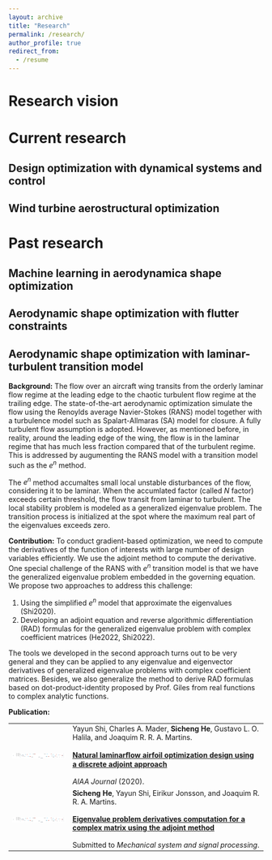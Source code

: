 ```yaml
---
layout: archive
title: "Research"
permalink: /research/
author_profile: true
redirect_from:
  - /resume
---
```


Research vision
======

Current research
======

Design optimization with dynamical systems and control
------
Wind turbine aerostructural optimization
------
Past research
======

Machine learning in aerodynamica shape optimization
------

Aerodynamic shape optimization with flutter constraints
------

Aerodynamic shape optimization with laminar-turbulent transition model
------
__Background:__ The flow over an aircraft wing transits from the orderly laminar flow regime at the leading edge to the chaotic turbulent flow regime at the trailing edge.
The state-of-the-art aerodynamic optimization simulate the flow using the Renoylds average Navier-Stokes (RANS) model together with a turbulence model such as Spalart-Allmaras (SA) model for closure. 
A fully turbulent flow assumption is adopted.
However, as mentioned before, in reality, around the leading edge of the wing, the flow is in the laminar regime that has much less fraction compared that of the turbulent regime.
This is addressed by augumenting the RANS model with a transition model such as the $e^n$ method.

The $e^n$ method accumaltes small local unstable disturbances of the flow, considering it to be laminar.
When the accumlated factor (called $N$ factor) exceeds certain threshold, the flow transit from laminar to turbulent.
The local stability problem is modeled as a generalized eigenvalue problem.
The transition process is initialized at the spot where the maximum real part of the eigenvalues exceeds zero.

__Contribution:__ To conduct gradient-based optimization, we need to compute the derivatives of the function of interests with large number of design variables efficiently.
We use the adjoint method to compute the derivative.
One special challenge of the RANS with $e^n$ transition model is that we have the generalized eigenvalue problem embedded in the governing equation. 
We propose two approaches to address this challenge:

1. Using the simplified $e^n$ model that approximate the eigenvalues (Shi2020).
2. Developing an adjoint equation and reverse algorithmic differentiation (RAD) formulas for the generalized eigenvalue problem with complex coefficient matrices (He2022, Shi2022).
  
The tools we developed in the second approach turns out to be very general and they can be applied to any eigenvalue and eigenvector derivatives of generalized eigenvalue problems with complex coefficient matrices.
Besides, we also generalize the method to derive RAD formulas based on dot-product-identity proposed by Prof. Giles from real functions to complex analytic functions.

__Publication:__


|        |  |
|   :-:    | -       |  
| <img src='../images/publication/foil.png' align="center" width="200" height="10"> | Yayun Shi, Charles A. Mader, __Sicheng He__, Gustavo L. O. Halila, and Joaquim R. R. A. Martins. <br><br> [__Natural laminarﬂow airfoil optimization design using a discrete adjoint approach__](https://arc.aiaa.org/doi/10.2514/1.J058944s)  <br><br> _AIAA Journal_ (2020).|
| <img src='../images/publication/foil.png' align="center" width="200" height="10"> | __Sicheng He__, Yayun Shi, Eirikur Jonsson, and Joaquim R. R. A. Martins. <br><br> [__Eigenvalue problem derivatives computation for a complex matrix using the adjoint method__](https://arc.aiaa.org/doi/10.2514/1.J058944s)  <br><br> Submitted to _Mechanical system and signal processing_.|
